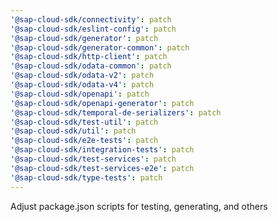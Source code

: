 ```yaml
---
'@sap-cloud-sdk/connectivity': patch
'@sap-cloud-sdk/eslint-config': patch
'@sap-cloud-sdk/generator': patch
'@sap-cloud-sdk/generator-common': patch
'@sap-cloud-sdk/http-client': patch
'@sap-cloud-sdk/odata-common': patch
'@sap-cloud-sdk/odata-v2': patch
'@sap-cloud-sdk/odata-v4': patch
'@sap-cloud-sdk/openapi': patch
'@sap-cloud-sdk/openapi-generator': patch
'@sap-cloud-sdk/temporal-de-serializers': patch
'@sap-cloud-sdk/test-util': patch
'@sap-cloud-sdk/util': patch
'@sap-cloud-sdk/e2e-tests': patch
'@sap-cloud-sdk/integration-tests': patch
'@sap-cloud-sdk/test-services': patch
'@sap-cloud-sdk/test-services-e2e': patch
'@sap-cloud-sdk/type-tests': patch
---
```


Adjust package.json scripts for testing, generating, and others
